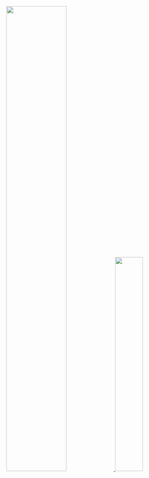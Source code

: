 <a href="https://github.com/anuraghazra/github-readme-stats">
  <img src="https://github-readme-stats.vercel.app/api?username=shjoo06&show_icons=true&theme=github_dark&hide_border=true&count_private=true" width=56% />
</a>
<a href="https://github.com/anuraghazra/github-readme-stats">
    <img src="https://github-readme-stats.vercel.app/api/top-langs/?username=shjoo06&layout=donut&show_icons=true&theme=github_dark&langs_count=5&hide_border=true&count_private=true" width=38% />
</a>    

<!--
**shjoo06/shjoo06** is a ✨ _special_ ✨ repository because its `README.md` (this file) appears on your GitHub profile.

Here are some ideas to get you started:

- 🔭 I’m currently working on ...
- 🌱 I’m currently learning ...
- 👯 I’m looking to collaborate on ...
- 🤔 I’m looking for help with ...
- 💬 Ask me about ...
- 📫 How to reach me: ...
- 😄 Pronouns: ...
- ⚡ Fun fact: ...
-->
